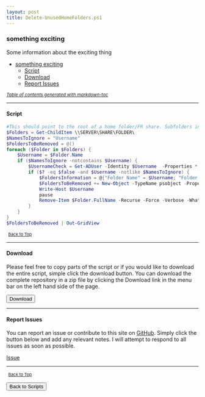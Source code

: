 ```yaml
---
layout: post
title: Delete-UnusedHomeFolders.ps1
---
```


### something exciting

Some information about the exciting thing

- [something exciting](#something-exciting)
  - [Script](#script)
  - [Download](#download)
  - [Report Issues](#report-issues)

<small><i><a href='http://ecotrust-canada.github.io/markdown-toc/'>Table of contents generated with markdown-toc</a></i></small>

---

#### Script

```powershell
#This should point to the root of a home folder/FR share. Subfolders in this folder match AD account usernames.
$Folders = Get-ChildItem \\SERVER\SHARE\FOLDER\
$NamesToIgnore = "Username"
$FoldersToBeRemoved = @()
foreach ($Folder in $Folders) {
    $Username = $Folder.Name
    if ($NamesToIgnore -notcontains $Username) {
        $UsernameCheck = Get-ADUser -Identity $Username  -Properties * -ErrorAction SilentlyContinue
        if ($? -eq $false -and $Username -notlike $NamesToIgnore) {
            $FoldersInformation = @{"Folder Name" = $Username; "Folder Path" = $Folder.FullName; "Last Write Time" = $Folder.LastWriteTime }
            $FoldersToBeRemoved += New-Object -TypeName psobject -Property $FoldersInformation
            Write-Host $Username
            pause
            Remove-Item $Folder.FullName -Recurse -Force -Verbose -WhatIf
        }
    }
}
$FoldersToBeRemoved | Out-GridView
```

<span style="font-size:11px;"><a href="#"><i class="fas fa-caret-up" aria-hidden="true" style="color: white; margin-right:5px;"></i>Back to Top</a></span>

---

#### Download

Please feel free to copy parts of the script or if you would like to download the entire script, simple click the download button. You can download the complete repository in a zip file by clicking the Download link in the menu bar on the left hand side of the page.

<button class="btn" type="submit" onclick="window.open('/PowerShell/scripts/fileManagement/Delete-UnusedHomeFolders.ps1')">
    <i class="fa fa-cloud-download-alt">
    </i>
        Download
</button>

---

#### Report Issues

You can report an issue or contribute to this site on <a href="https://github.com/BanterBoy/scripts-blog/issues">GitHub</a>. Simply click the button below and add any relevant notes. I will attempt to respond to all issues as soon as possible.

<!-- Place this tag where you want the button to render. -->

<a class="github-button" href="https://github.com/BanterBoy/scripts-blog/issues/new?title=Delete-UnusedHomeFolders.ps1&body=There is a problem with this function. Please find details below." data-show-count="true" aria-label="Issue BanterBoy/scripts-blog on GitHub">Issue</a>

---

<span style="font-size:11px;"><a href="#"><i class="fas fa-caret-up" aria-hidden="true" style="color: white; margin-right:5px;"></i>Back to Top</a></span>

<a href="/menu/_pages/scripts.html">
    <button class="btn">
        <i class='fas fa-reply'>
        </i>
            Back to Scripts
    </button>
</a>

[1]: http://ecotrust-canada.github.io/markdown-toc
[2]: https://github.com/googlearchive/code-prettify

